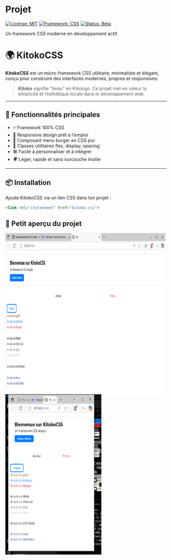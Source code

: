 # Projet

[![License: MIT](https://img.shields.io/badge/License-MIT-yellow.svg)](https://opensource.org/licenses/MIT)
[![Framework: CSS](https://img.shields.io/badge/Framework-CSS-%231572B6?logo=css3)](https://developer.mozilla.org/en-US/docs/Web/CSS)
[![Status: Beta](https://img.shields.io/badge/Status-Bêta-important)](https://github.com/fordimalanda/KitokoCSS)

Un framework CSS moderne en développement actif.

# 🌍 KitokoCSS

**KitokoCSS** est un micro-framework CSS utilitaire, minimaliste et élégant, conçu pour construire des interfaces modernes, propres et responsives.

> **Kitoko** signifie "beau" en Kikongo. Ce projet met en valeur la simplicité et l’esthétique locale dans le développement web.

---

## 🚀 Fonctionnalités principales

- ⚡ Framework 100% CSS
- 📱 Responsive design prêt à l'emploi
- 🍔 Composant menu burger en CSS pur
- 🎨 Classes utilitaires flex, display, spacing
- 🛠️ Facile à personnaliser et à intégrer
- 🌍 Léger, rapide et sans surcouche inutile

---

## 📦 Installation

Ajoute KitokoCSS via un lien CSS dans ton projet :

```html
<link rel="stylesheet" href="kitoko.css">

```

## 📸 Petit aperçu du projet
<img src="images/Capture1.PNG" width="500" height="500" alt="capture1">
<img src="images/Capture2.PNG" width="300" height="500" alt="capture1">